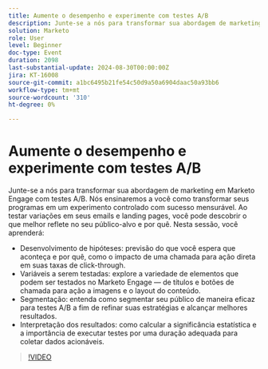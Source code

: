 ```yaml
---
title: Aumente o desempenho e experimente com testes A/B
description: Junte-se a nós para transformar sua abordagem de marketing em Marketo Engage com testes A/B. Nós ensinaremos a você como transformar seus programas em um experimento controlado com sucesso mensurável. Ao testar variações em seus emails e landing pages, você pode descobrir o que melhor reflete no seu público-alvo e por quê. Nesta sessão, você aprenderá o Desenvolvimento de hipóteses prevendo o que você espera que aconteça e por quê, como o impacto de uma chamada para ação direta em suas taxas de click-through. As variáveis a serem testadas exploram a variedade de elementos que podem ser testados no Marketo Engage — desde títulos e botões de chamada para ação até imagens e o layout do conteúdo. A segmentação entende como segmentar seu público de maneira eficaz para testes A/B, a fim de refinar suas estratégias e alcançar melhores resultados.  Interpretando Resultados como calcular a significância estatística e a importância de executar testes por uma duração adequada para coletar dados acionáveis.
solution: Marketo
role: User
level: Beginner
doc-type: Event
duration: 2098
last-substantial-update: 2024-08-30T00:00:00Z
jira: KT-16008
source-git-commit: a1bc6495b21fe54c50d9a50a6904daac50a93bb6
workflow-type: tm+mt
source-wordcount: '310'
ht-degree: 0%

---
```



# Aumente o desempenho e experimente com testes A/B

Junte-se a nós para transformar sua abordagem de marketing em Marketo Engage com testes A/B. Nós ensinaremos a você como transformar seus programas em um experimento controlado com sucesso mensurável. Ao testar variações em seus emails e landing pages, você pode descobrir o que melhor reflete no seu público-alvo e por quê. Nesta sessão, você aprenderá:

* Desenvolvimento de hipóteses: previsão do que você espera que aconteça e por quê, como o impacto de uma chamada para ação direta em suas taxas de click-through.
* Variáveis a serem testadas: explore a variedade de elementos que podem ser testados no Marketo Engage — de títulos e botões de chamada para ação a imagens e o layout do conteúdo.
* Segmentação: entenda como segmentar seu público de maneira eficaz para testes A/B a fim de refinar suas estratégias e alcançar melhores resultados.
* Interpretação dos resultados: como calcular a significância estatística e a importância de executar testes por uma duração adequada para coletar dados acionáveis.

>[!VIDEO](https://video.tv.adobe.com/v/3432955/?learn=on)
